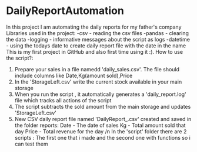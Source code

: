 # DailyReportAutomation
In this project I am automating the daily reports for my father's company
Libraries used in the project:
-csv - reading the csv files
-pandas - clearing the data
-logging - informative messages about the script as logs
-datetime - using the todays date to create daily report file with the date in the name
This is my first project in GitHub and also first time using it :).
How to use the script?:
1. Prepare your sales in a file namedd 'daily_sales.csv'. The file should include columns like Date,Kg(amount sold),Price
2. In the 'StorageLeft.csv' write the current stock available in your main storage
3. When you run the script , it automatically generates a 'daily_report.log' file which tracks all actions of the script
4. The script subtracts the sold amount from the main storage and updates 'StorageLeft.csv'
5. New CSV daily report file named 'DailyReport_<YYYY-MM-DD>.csv' created and saved in the folder reports:
  Date - The date of sales
  Kg - Total amount sold that day
  Price - Total revenue for the day /n
In the 'script' folder there are 2 scripts :
The first one that i made and the second one with functions so i can test them
